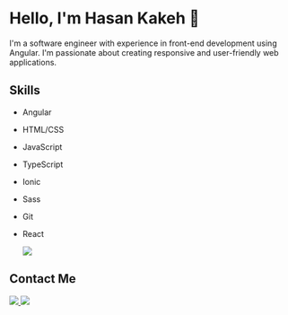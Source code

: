 # Hello, I'm Hasan Kakeh 👋

I'm a software engineer with experience in front-end development using Angular. I'm passionate about creating responsive and user-friendly web applications.

## Skills

- Angular
- HTML/CSS
- JavaScript
- TypeScript
- Ionic
- Sass
- Git
- React
    
  <img src="https://github-readme-stats.vercel.app/api/top-langs/?username=hasanKakeh&theme=blue-green&hide_progress=true" />
## Contact Me
  <a href="https://www.linkedin.com/in/hasan-kakeh-a07b571b9/">
      <img src="https://img.shields.io/badge/linkedin-%230077B5.svg?&style=for-the-badge&logo=linkedin&logoColor=white" />
    </a>
    <a href="mailto:hasan.kakeh1@gmail.com">
      <img src="https://img.shields.io/badge/Gmail-D14836?style=for-the-badge&logo=gmail&logoColor=white" />        
    </a>

